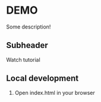 # DEMO

Some description!

## Subheader

Watch tutorial

## Local development    

1. Open index.html in your browser